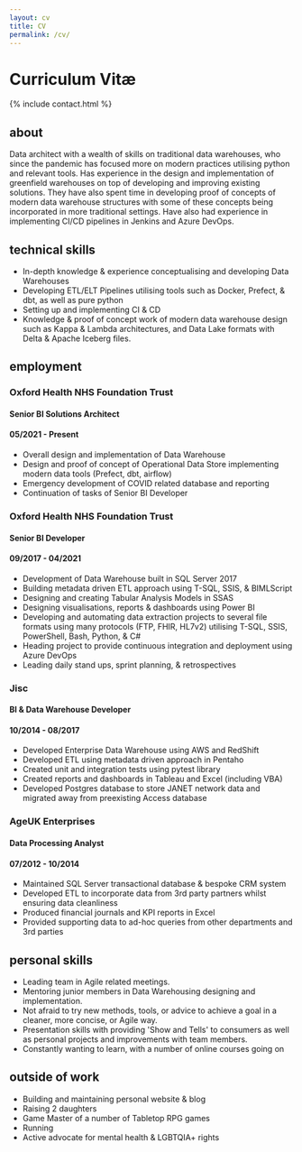 ```yaml
---
layout: cv
title: CV
permalink: /cv/
---
```


# Curriculum Vitæ

{% include contact.html %}

## about

Data architect with a wealth of skills on traditional data warehouses, who since the pandemic has focused more on modern practices utilising python and relevant tools. Has experience in the design and implementation of greenfield warehouses on top of developing and improving existing solutions. They have also spent time in developing proof of concepts of modern data warehouse structures with some of these concepts being incorporated in more traditional settings. Have also had experience in implementing CI/CD pipelines in Jenkins and Azure DevOps.

## technical skills

- In-depth knowledge & experience conceptualising and developing Data Warehouses
- Developing ETL/ELT Pipelines utilising tools such as Docker, Prefect, & dbt, as well as pure python
- Setting up and implementing CI & CD
- Knowledge & proof of concept work of modern data warehouse design such as Kappa & Lambda architectures, and Data Lake formats with Delta & Apache Iceberg files.

## employment

### Oxford Health NHS Foundation Trust
#### Senior BI Solutions Architect
#### 05/2021 - Present

- Overall design and implementation of Data Warehouse
- Design and proof of concept of Operational Data Store implementing modern data tools (Prefect, dbt, airflow)
- Emergency development of COVID related database and reporting
- Continuation of tasks of Senior BI Developer


### Oxford Health NHS Foundation Trust
#### Senior BI Developer
#### 09/2017 - 04/2021

- Development of Data Warehouse built in SQL Server 2017
- Building metadata driven ETL approach using T-SQL, SSIS, & BIMLScript
- Designing and creating Tabular Analysis Models in SSAS
- Designing visualisations, reports & dashboards using Power BI
- Developing and automating data extraction projects to several file formats using many protocols (FTP, FHIR, HL7v2) utilising T-SQL, SSIS, PowerShell, Bash, Python, & C#
- Heading project to provide continuous integration and deployment using Azure DevOps
- Leading daily stand ups, sprint planning, & retrospectives


### Jisc
#### BI & Data Warehouse Developer
#### 10/2014 - 08/2017

- Developed Enterprise Data Warehouse using AWS and RedShift
- Developed ETL using metadata driven approach in Pentaho
- Created unit and integration tests using pytest library
- Created reports and dashboards in Tableau and Excel (including VBA)
- Developed Postgres database to store JANET network data and migrated away from preexisting Access database


### AgeUK Enterprises
#### Data Processing Analyst
#### 07/2012 - 10/2014

- Maintained SQL Server transactional database & bespoke CRM system
- Developed ETL to incorporate data from 3rd party partners whilst ensuring data cleanliness
- Produced financial journals and KPI reports in Excel
- Provided supporting data to ad-hoc queries from other departments and 3rd parties

## personal skills

- Leading team in Agile related meetings.
- Mentoring junior members in Data Warehousing designing and implementation.
- Not afraid to try new methods, tools, or advice to achieve a goal in a cleaner, more concise, or Agile way.
- Presentation skills with providing 'Show and Tells' to consumers as well as personal projects and improvements with team members.
- Constantly wanting to learn, with a number of online courses going on

## outside of work

- Building and maintaining personal website & blog
- Raising 2 daughters
- Game Master of a number of Tabletop RPG games
- Running
- Active advocate for mental health & LGBTQIA+ rights